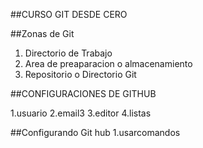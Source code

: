 ##CURSO GIT DESDE CERO

##Zonas de Git
1. Directorio de Trabajo
2. Area de preaparacion o almacenamiento
3. Repositorio o Directorio Git


##CONFIGURACIONES DE GITHUB


1.usuario
2.email3
3.editor
4.listas

##Configurando Git hub
1.usarcomandos

